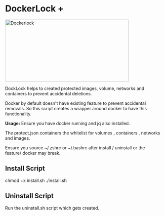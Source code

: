 # DockerLock +

<img src="https://github.com/user-attachments/assets/c89f80e3-9a39-4d68-9631-10c97aafaf38" alt="Dockerlock" width="400" height="200">

DockLock helps to created protected images, volume, networks and containers to prevent accidental deletions.

Docker by default doesn't have existing feature to prevent accidental removals. So this script creates a wrapper around docker to have this functionality.


**Usage:**
Ensure you have docker running and jq also installed. 

The protect.json containers the whitelist for volumes , containers , networks and images.

Ensure you source ~/.zshrc or ~/.bashrc after install / uninstall or the feature/ docker may break.

## Install Script
 chmod +x install.sh
./install.sh

## Uninstall Script

Run the uninstall.sh script which gets created.
